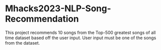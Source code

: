 # Mhacks2023-NLP-Song-Recommendation
This project recommends 10 songs from the Top-500 greatest songs of all time dataset based off the user input. User input must be one of the songs from the dataset.
